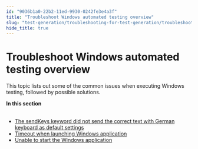 ```yaml
---
id: "9036b1a0-22b2-11ed-9930-0242fe3e4a3f"
title: "Troubleshoot Windows automated testing overview"
slug: "test-generation/troubleshooting-for-test-generation/troubleshoot-windows-automated-testing/troubleshoot-windows-automated-testing-overview"
hide_title: true
---
```


# <a id="id" class="anchor_top_offset"/><a id="ariaid-title1" class="anchor_top_offset"/>Troubleshoot Windows automated testing overview

<p xmlns="http://www.w3.org/1999/xhtml" className="p">This topic lists out some of the common issues when executing Windows testing, followed by possible solutions.</p> 
<nav xmlns="http://www.w3.org/1999/xhtml" role="navigation" className="related-links"><div className="linklist"><strong>In this section</strong><br /><br /><ul className="linklist"><li className="linklist"><a className="link" href="/docs/test-generation/troubleshooting-for-test-generation/troubleshoot-windows-automated-testing/the-sendkeys-keyword-did-not-send-the-correct-text-with-german-keyboard-as-default-settings">The sendKeys keyword did not send the correct text with German keyboard as default settings</a></li><li className="linklist"><a className="link" href="/docs/test-generation/troubleshooting-for-test-generation/troubleshoot-windows-automated-testing/timeout-when-launching-windows-application">Timeout when launching Windows application</a></li><li className="linklist"><a className="link" href="/docs/test-generation/troubleshooting-for-test-generation/troubleshoot-windows-automated-testing/unable-to-start-the-windows-application">Unable to start the Windows application</a></li></ul></div></nav> 

